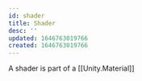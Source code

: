 ```yaml
---
id: shader
title: Shader
desc: ''
updated: 1646763019766
created: 1646763019766
---
```


A shader is part of a [[Unity.Material]]


